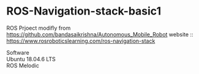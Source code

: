 # ROS-Navigation-stack-basic1
ROS Prjoect modifly from 
https://github.com/bandasaikrishna/Autonomous_Mobile_Robot
website :: https://www.rosroboticslearning.com/ros-navigation-stack

Software <br>
Ubuntu 18.04.6 LTS <br>
ROS Melodic
